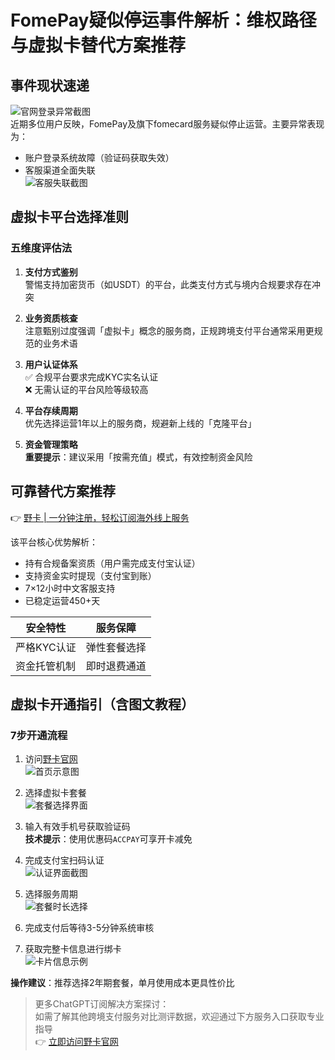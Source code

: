 # FomePay疑似停运事件解析：维权路径与虚拟卡替代方案推荐

## 事件现状速递
![官网登录异常截图](https://bbtdd.com/wp-content/uploads/img/291766849856.webp)  
近期多位用户反映，FomePay及旗下fomecard服务疑似停止运营。主要异常表现为：
- 账户登录系统故障（验证码获取失效）
- 客服渠道全面失联  
![客服失联截图](https://bbtdd.com/wp-content/uploads/img/253684930.webp)

## 虚拟卡平台选择准则

### 五维度评估法
1. **支付方式鉴别**  
   警惕支持加密货币（如USDT）的平台，此类支付方式与境内合规要求存在冲突

2. **业务资质核查**  
   注意甄别过度强调「虚拟卡」概念的服务商，正规跨境支付平台通常采用更规范的业务术语

3. **用户认证体系**  
   ✅ 合规平台要求完成KYC实名认证  
   ❌ 无需认证的平台风险等级较高

4. **平台存续周期**  
   优先选择运营1年以上的服务商，规避新上线的「克隆平台」

5. **资金管理策略**  
   **重要提示**：建议采用「按需充值」模式，有效控制资金风险

## 可靠替代方案推荐
👉 [野卡 | 一分钟注册，轻松订阅海外线上服务](https://bbtdd.com/yeka)  

该平台核心优势解析：  
- 持有合规备案资质（用户需完成支付宝认证）
- 支持资金实时提现（支付宝到账）
- 7×12小时中文客服支持
- 已稳定运营450+天

| 安全特性 | 服务保障 |
|---------|----------|
| 严格KYC认证 | 弹性套餐选择 |
| 资金托管机制 | 即时退费通道 |

## 虚拟卡开通指引（含图文教程）

### 7步开通流程
1. 访问[野卡官网](https://bbtdd.com/yeka)  
   ![首页示意图](https://bbtdd.com/wp-content/uploads/img/146358192.webp)

2. 选择虚拟卡套餐  
   ![套餐选择界面](https://bbtdd.com/wp-content/uploads/img/32528746919.webp)

3. 输入有效手机号获取验证码  
   **技术提示**：使用优惠码`ACCPAY`可享开卡减免

4. 完成支付宝扫码认证  
   ![认证界面截图](https://bbtdd.com/wp-content/uploads/img/273019861514.webp)

5. 选择服务周期  
   ![套餐时长选择](https://bbtdd.com/wp-content/uploads/img/587864899.webp)

6. 完成支付后等待3-5分钟系统审核

7. 获取完整卡信息进行绑卡  
   ![卡片信息示例](https://bbtdd.com/wp-content/uploads/img/8547840447.webp)

**操作建议**：推荐选择2年期套餐，单月使用成本更具性价比

> 更多ChatGPT订阅解决方案探讨：  
> 如需了解其他跨境支付服务对比测评数据，欢迎通过下方服务入口获取专业指导  
> 👉 [立即访问野卡官网](https://bbtdd.com/yeka)